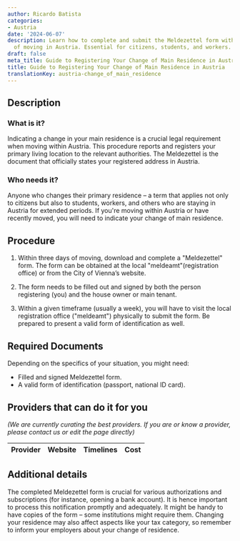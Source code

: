 ```yaml
---
author: Ricardo Batista
categories:
- Austria
date: '2024-06-07'
description: Learn how to complete and submit the Meldezettel form within three days
  of moving in Austria. Essential for citizens, students, and workers.
draft: false
meta_title: Guide to Registering Your Change of Main Residence in Austria
title: Guide to Registering Your Change of Main Residence in Austria
translationKey: austria-change_of_main_residence
---
```


## Description

### What is it?

Indicating a change in your main residence is a crucial legal requirement when moving within Austria. This procedure reports and registers your primary living location to the relevant authorities. The Meldezettel is the document that officially states your registered address in Austria.

### Who needs it?

Anyone who changes their primary residence – a term that applies not only to citizens but also to students, workers, and others who are staying in Austria for extended periods. If you're moving within Austria or have recently moved, you will need to indicate your change of main residence.

## Procedure

1. Within three days of moving, download and complete a "Meldezettel" form. The form can be obtained at the local "meldeamt"(registration office) or from the City of Vienna’s website.

2. The form needs to be filled out and signed by both the person registering (you) and the house owner or main tenant.

3. Within a given timeframe (usually a week), you will have to visit the local registration office ("meldeamt") physically to submit the form. Be prepared to present a valid form of identification as well.

## Required Documents

Depending on the specifics of your situation, you might need:

- Filled and signed Meldezettel form.
- A valid form of identification (passport, national ID card).

## Providers that can do it for you

_(We are currently curating the best providers. If you are or know a provider, please contact us or edit the page directly)_

| Provider        |     Website     |     Timelines    |       Cost      |
| --------------- | --------------- |  :-------------: | :-------------: |

## Additional details

The completed Meldezettel form is crucial for various authorizations and subscriptions (for instance, opening a bank account). It is hence important to process this notification promptly and adequately. It might be handy to have copies of the form – some institutions might require them. Changing your residence may also affect aspects like your tax category, so remember to inform your employers about your change of residence.